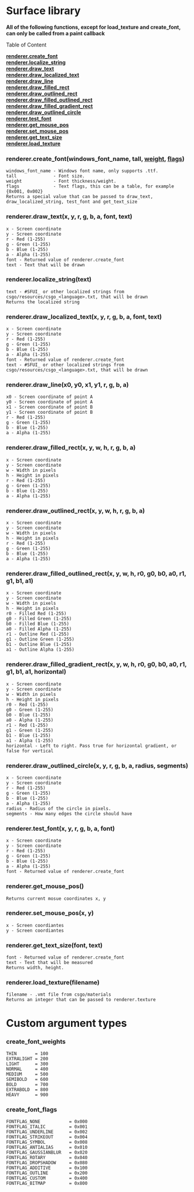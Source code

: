 # Surface library
**All of the following functions, except for load_texture and create_font, can only be called from a paint callback**

Table of Content

[**renderer.create_font**](https://github.com/Aviarita/surface#renderercreate_fontwindows_font_name-tall-weight-flags)<br>
[**renderer.localize_string**](https://github.com/Aviarita/surface#rendererlocalize_stringtext)<br>
[**renderer.draw_text**](https://github.com/Aviarita/surface#rendererdraw_textx-y-r-g-b-a-font-text)<br>
[**renderer.draw_localized_text**](https://github.com/Aviarita/surface#rendererdraw_localized_textx-y-r-g-b-a-font-text)<br>
[**renderer.draw_line**](https://github.com/Aviarita/surface#rendererdraw_linex0-y0-x1-y1-r-g-b-a)<br>
[**renderer.draw_filled_rect**](https://github.com/Aviarita/surface#rendererdraw_filled_rectx-y-w-h-r-g-b-a)<br>
[**renderer.draw_outlined_rect**](https://github.com/Aviarita/surface#rendererdraw_outlined_rectx-y-w-h-r-g-b-a)<br>
[**renderer.draw_filled_outlined_rect**](https://github.com/Aviarita/surface#rendererdraw_filled_outlined_rectx-y-w-h-r0-g0-b0-a0-r1-g1-b1-a1)<br>
[**renderer.draw_filled_gradient_rect**](https://github.com/Aviarita/surface#rendererdraw_filled_gradient_rectx-y-w-h-r0-g0-b0-a0-r1-g1-b1-a1-horizontal)<br>
[**renderer.draw_outlined_circle**](https://github.com/Aviarita/surface#rendererdraw_outlined_circlex-y-r-g-b-a-radius-segments)<br>
[**renderer.test_font**](https://github.com/Aviarita/surface#renderertest_fontx-y-r-g-b-a-font)<br>
[**renderer.get_mouse_pos**](https://github.com/Aviarita/surface#rendererget_mouse_pos)<br>
[**renderer.set_mouse_pos**](https://github.com/Aviarita/surface#rendererset_mouse_posx-y)<br>
[**renderer.get_text_size**](https://github.com/Aviarita/surface#rendererget_text_sizefont-text)<br>
[**renderer.load_texture**](https://github.com/Aviarita/surface#rendererload_texturefilename)<br>

### renderer.create_font(windows_font_name, tall, [weight](https://github.com/Aviarita/surface/blob/master/README.md#create_font_weights), [flags](https://github.com/Aviarita/surface/blob/master/README.md#create_font_flags))
    windows_font_name - Windows font name, only supports .ttf.
    tall              - Font size.
    weight            - Font thickness/weight.
    flags             - Text flags, this can be a table, for example {0x001, 0x002}
    Returns a special value that can be passed to draw_text, draw_localized_string, test_font and get_text_size
    
### renderer.draw_text(x, y, r, g, b, a, font, text)
    x - Screen coordinate
    y - Screen coordinate
    r - Red (1-255)
    g - Green (1-255)
    b - Blue (1-255)
    a - Alpha (1-255)
    font - Returned value of renderer.create_font
    text - Text that will be drawn
    
### renderer.localize_string(text)
    text - #SFUI_ or other localized strings from csgo/resources/csgo_<language>.txt, that will be drawn
    Returns the localized string
    
### renderer.draw_localized_text(x, y, r, g, b, a, font, text)
    x - Screen coordinate
    y - Screen coordinate
    r - Red (1-255)
    g - Green (1-255)
    b - Blue (1-255)
    a - Alpha (1-255)
    font - Returned value of renderer.create_font
    text - #SFUI_ or other localized strings from csgo/resources/csgo_<language>.txt, that will be drawn
    
### renderer.draw_line(x0, y0, x1, y1, r, g, b, a)
    x0 - Screen coordinate of point A
    y0 - Screen coordinate of point A
    x1 - Screen coordinate of point B
    y1 - Screen coordinate of point B
    r - Red (1-255)
    g - Green (1-255)
    b - Blue (1-255)
    a - Alpha (1-255)

### renderer.draw_filled_rect(x, y, w, h, r, g, b, a)
    x - Screen coordinate
    y - Screen coordinate
    w - Width in pixels
    h - Height in pixels
    r - Red (1-255)
    g - Green (1-255)
    b - Blue (1-255)
    a - Alpha (1-255)
    

### renderer.draw_outlined_rect(x, y, w, h, r, g, b, a)
    x - Screen coordinate
    y - Screen coordinate
    w - Width in pixels
    h - Height in pixels
    r - Red (1-255)
    g - Green (1-255)
    b - Blue (1-255)
    a - Alpha (1-255)
    
### renderer.draw_filled_outlined_rect(x, y, w, h, r0, g0, b0, a0, r1, g1, b1, a1)
    x - Screen coordinate
    y - Screen coordinate
    w - Width in pixels
    h - Height in pixels
    r0 - Filled Red (1-255)
    g0 - Filled Green (1-255)
    b0 - Filled Blue (1-255)
    a0 - Filled Alpha (1-255)
    r1 - Outline Red (1-255)
    g1 - Outline Green (1-255)
    b1 - Outline Blue (1-255)
    a1 - Outline Alpha (1-255)
    
### renderer.draw_filled_gradient_rect(x, y, w, h, r0, g0, b0, a0, r1, g1, b1, a1, horizontal)
    x - Screen coordinate
    y - Screen coordinate
    w - Width in pixels
    h - Height in pixels
    r0 - Red (1-255)
    g0 - Green (1-255)
    b0 - Blue (1-255)
    a0 - Alpha (1-255)
    r1 - Red (1-255)
    g1 - Green (1-255)
    b1 - Blue (1-255)
    a1 - Alpha (1-255)
    horizontal - Left to right. Pass true for horizontal gradient, or false for vertical
    
### renderer.draw_outlined_circle(x, y, r, g, b, a, radius, segments)
    x - Screen coordinate
    y - Screen coordinate
    r - Red (1-255)
    g - Green (1-255)
    b - Blue (1-255)
    a - Alpha (1-255)
    radius - Radius of the circle in pixels.
    segments - How many edges the circle should have
    
### renderer.test_font(x, y, r, g, b, a, font)
    x - Screen coordinate
    y - Screen coordinate
    r - Red (1-255)
    g - Green (1-255)
    b - Blue (1-255)
    a - Alpha (1-255)
    font - Returned value of renderer.create_font
    

### renderer.get_mouse_pos()
    Returns current mosue coordinates x, y
    
### renderer.set_mouse_pos(x, y)
    x - Screen coordiantes
    y - Screen coordiantes
    
### renderer.get_text_size(font, text)
    font - Returned value of renderer.create_font
    text - Text that will be measured
    Returns width, height.
    
### renderer.load_texture(filename)
    filename - .vmt file from csgo/materials
    Returns an integer that can be passed to renderer.texture
    
# Custom argument types
    
### create_font_weights
    THIN       = 100
    EXTRALIGHT = 200
    LIGHT      = 300
    NORMAL     = 400
    MEDIUM     = 500
    SEMIBOLD   = 600
    BOLD       = 700
    EXTRABOLD  = 800
    HEAVY      = 900
    
### create_font_flags 
    FONTFLAG_NONE           = 0x000
    FONTFLAG_ITALIC         = 0x001
    FONTFLAG_UNDERLINE      = 0x002
    FONTFLAG_STRIKEOUT      = 0x004
    FONTFLAG_SYMBOL         = 0x008
    FONTFLAG_ANTIALIAS      = 0x010
    FONTFLAG_GAUSSIANBLUR   = 0x020
    FONTFLAG_ROTARY         = 0x040
    FONTFLAG_DROPSHADOW     = 0x080
    FONTFLAG_ADDITIVE       = 0x100
    FONTFLAG_OUTLINE        = 0x200
    FONTFLAG_CUSTOM         = 0x400
    FONTFLAG_BITMAP         = 0x800
